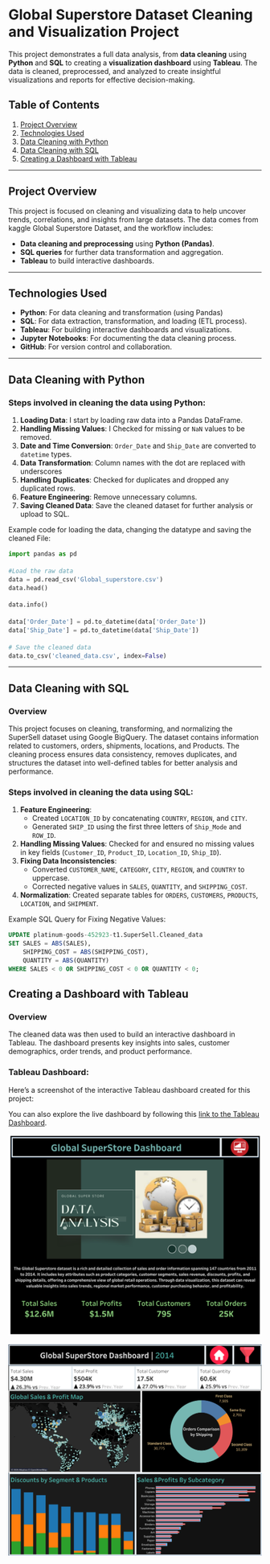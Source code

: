 #  Global Superstore Dataset Cleaning and Visualization Project

This project demonstrates a full data analysis, from **data cleaning** using **Python** and **SQL** to creating a **visualization dashboard** using **Tableau**. The data is cleaned, preprocessed, and analyzed to create insightful visualizations and reports for effective decision-making.

## Table of Contents
1. [Project Overview](#project-overview)
2. [Technologies Used](#technologies-used)
3. [Data Cleaning with Python](#data-cleaning-with-python)
4. [Data Cleaning with SQL](#data-cleaning-with-sql)
5. [Creating a Dashboard with Tableau](#creating-a-dashboard-with-tableau)
---

## Project Overview

This project is focused on cleaning and visualizing data to help uncover trends, correlations, and insights from large datasets. The data comes from kaggle  Global Superstore Dataset, and the workflow includes:

- **Data cleaning and preprocessing** using **Python (Pandas)**.
- **SQL queries** for further data transformation and aggregation.
- **Tableau** to build interactive dashboards.

---

## Technologies Used
- **Python**: For data cleaning and transformation (using Pandas)
- **SQL**: For data extraction, transformation, and loading (ETL process).
- **Tableau**: For building interactive dashboards and visualizations.
- **Jupyter Notebooks**: For documenting the data cleaning process.
- **GitHub**: For version control and collaboration.

---

## Data Cleaning with Python

### Steps involved in cleaning the data using Python:
1. **Loading Data**: I start by loading raw data into a Pandas DataFrame.
2. **Handling Missing Values**: I Checked for missing or `NaN` values to be removed.
3. **Date and Time Conversion**: `Order_Date` and `Ship_Date` are converted to `datetime` types.
4. **Data Transformation**: Column names with the dot are replaced with underscores
5. **Handling Duplicates**: Checked for duplicates and dropped any duplicated rows.
6. **Feature Engineering**: Remove unnecessary columns.
7. **Saving Cleaned Data**: Save the cleaned dataset for further analysis or upload to SQL.

Example code for loading the data, changing the datatype and saving the cleaned File:
```python
import pandas as pd

#Load the raw data
data = pd.read_csv('Global_superstore.csv')
data.head()

data.info()

data['Order_Date'] = pd.to_datetime(data['Order_Date'])
data['Ship_Date'] = pd.to_datetime(data['Ship_Date'])

# Save the cleaned data
data.to_csv('cleaned_data.csv', index=False)
```
---

## Data Cleaning with SQL

### Overview
This project focuses on cleaning, transforming, and normalizing the SuperSell dataset using Google BigQuery. The dataset contains information related to customers, orders, shipments, locations, and Products. The cleaning process ensures data consistency, removes duplicates, and structures the dataset into well-defined tables for better analysis and performance.

### Steps involved in cleaning the data using SQL:
1. **Feature Engineering**:
   - Created `LOCATION_ID` by concatenating `COUNTRY`, `REGION`, and `CITY`.
   - Generated `SHIP_ID` using the first three letters of `Ship_Mode` and `ROW_ID`.
2. **Handling Missing Values**: Checked for and ensured no missing values in key fields (`Customer_ID`, `Product_ID`, `Location_ID`, `Ship_ID`).
3. **Fixing Data Inconsistencies**:
   - Converted `CUSTOMER_NAME`, `CATEGORY`, `CITY`, `REGION`, and `COUNTRY` to uppercase.
   - Corrected negative values in `SALES`, `QUANTITY`, and `SHIPPING_COST`.
4. **Normalization**: Created separate tables for `ORDERS`, `CUSTOMERS`, `PRODUCTS`, `LOCATION`, and `SHIPMENT`.

Example SQL Query for Fixing Negative Values:
```sql
UPDATE platinum-goods-452923-t1.SuperSell.Cleaned_data
SET SALES = ABS(SALES),
    SHIPPING_COST = ABS(SHIPPING_COST),
    QUANTITY = ABS(QUANTITY)
WHERE SALES < 0 OR SHIPPING_COST < 0 OR QUANTITY < 0;
```
## Creating a Dashboard with Tableau

### Overview
The cleaned data was then used to build an interactive dashboard in Tableau. The dashboard presents key insights into sales, customer demographics, order trends, and product performance.

### Tableau Dashboard:
Here’s a screenshot of the interactive Tableau dashboard created for this project:

You can also explore the live dashboard by following this [link to the Tableau Dashboard](https://public.tableau.com/app/profile/yonatan.firde/viz/GlobalSuperStoreVisualization_17414888442700/MainDASHBOARD).

![Tableau Home Dashboard Screenshot](Home_Dashboard.png)

![Tableau SalesDashboard Screenshot](tableau_dashboard.png)


